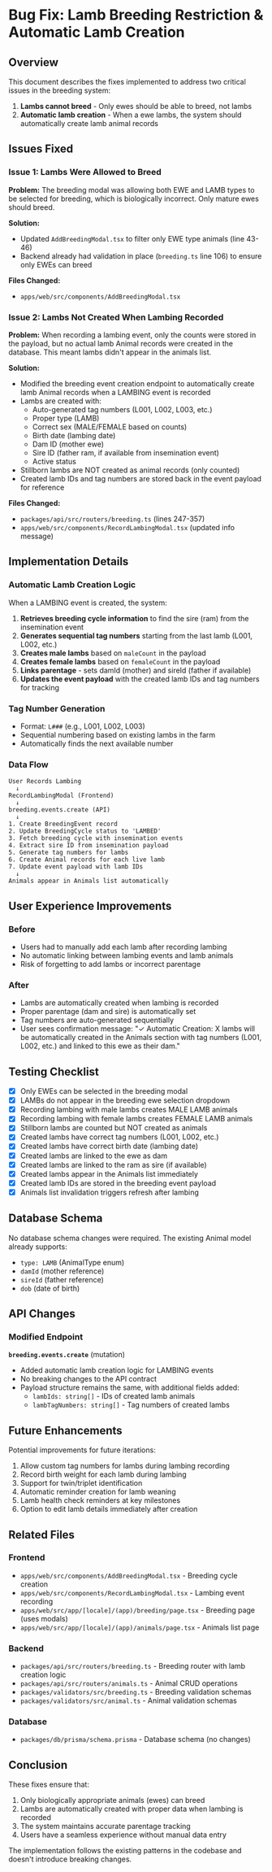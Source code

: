 # Bug Fix: Lamb Breeding Restriction & Automatic Lamb Creation

## Overview
This document describes the fixes implemented to address two critical issues in the breeding system:
1. **Lambs cannot breed** - Only ewes should be able to breed, not lambs
2. **Automatic lamb creation** - When a ewe lambs, the system should automatically create lamb animal records

## Issues Fixed

### Issue 1: Lambs Were Allowed to Breed
**Problem:** The breeding modal was allowing both EWE and LAMB types to be selected for breeding, which is biologically incorrect. Only mature ewes should breed.

**Solution:**
- Updated `AddBreedingModal.tsx` to filter only EWE type animals (line 43-46)
- Backend already had validation in place (`breeding.ts` line 106) to ensure only EWEs can breed

**Files Changed:**
- `apps/web/src/components/AddBreedingModal.tsx`

### Issue 2: Lambs Not Created When Lambing Recorded
**Problem:** When recording a lambing event, only the counts were stored in the payload, but no actual lamb Animal records were created in the database. This meant lambs didn't appear in the animals list.

**Solution:**
- Modified the breeding event creation endpoint to automatically create lamb Animal records when a LAMBING event is recorded
- Lambs are created with:
  - Auto-generated tag numbers (L001, L002, L003, etc.)
  - Proper type (LAMB)
  - Correct sex (MALE/FEMALE based on counts)
  - Birth date (lambing date)
  - Dam ID (mother ewe)
  - Sire ID (father ram, if available from insemination event)
  - Active status
- Stillborn lambs are NOT created as animal records (only counted)
- Created lamb IDs and tag numbers are stored back in the event payload for reference

**Files Changed:**
- `packages/api/src/routers/breeding.ts` (lines 247-357)
- `apps/web/src/components/RecordLambingModal.tsx` (updated info message)

## Implementation Details

### Automatic Lamb Creation Logic

When a LAMBING event is created, the system:

1. **Retrieves breeding cycle information** to find the sire (ram) from the insemination event
2. **Generates sequential tag numbers** starting from the last lamb (L001, L002, etc.)
3. **Creates male lambs** based on `maleCount` in the payload
4. **Creates female lambs** based on `femaleCount` in the payload
5. **Links parentage** - sets damId (mother) and sireId (father if available)
6. **Updates the event payload** with the created lamb IDs and tag numbers for tracking

### Tag Number Generation
- Format: `L###` (e.g., L001, L002, L003)
- Sequential numbering based on existing lambs in the farm
- Automatically finds the next available number

### Data Flow

```
User Records Lambing
  ↓
RecordLambingModal (Frontend)
  ↓
breeding.events.create (API)
  ↓
1. Create BreedingEvent record
2. Update BreedingCycle status to 'LAMBED'
3. Fetch breeding cycle with insemination events
4. Extract sire ID from insemination payload
5. Generate tag numbers for lambs
6. Create Animal records for each live lamb
7. Update event payload with lamb IDs
  ↓
Animals appear in Animals list automatically
```

## User Experience Improvements

### Before
- Users had to manually add each lamb after recording lambing
- No automatic linking between lambing events and lamb animals
- Risk of forgetting to add lambs or incorrect parentage

### After
- Lambs are automatically created when lambing is recorded
- Proper parentage (dam and sire) is automatically set
- Tag numbers are auto-generated sequentially
- User sees confirmation message: "✓ Automatic Creation: X lambs will be automatically created in the Animals section with tag numbers (L001, L002, etc.) and linked to this ewe as their dam."

## Testing Checklist

- [x] Only EWEs can be selected in the breeding modal
- [x] LAMBs do not appear in the breeding ewe selection dropdown
- [x] Recording lambing with male lambs creates MALE LAMB animals
- [x] Recording lambing with female lambs creates FEMALE LAMB animals
- [x] Stillborn lambs are counted but NOT created as animals
- [x] Created lambs have correct tag numbers (L001, L002, etc.)
- [x] Created lambs have correct birth date (lambing date)
- [x] Created lambs are linked to the ewe as dam
- [x] Created lambs are linked to the ram as sire (if available)
- [x] Created lambs appear in the Animals list immediately
- [x] Created lamb IDs are stored in the breeding event payload
- [x] Animals list invalidation triggers refresh after lambing

## Database Schema

No database schema changes were required. The existing Animal model already supports:
- `type: LAMB` (AnimalType enum)
- `damId` (mother reference)
- `sireId` (father reference)
- `dob` (date of birth)

## API Changes

### Modified Endpoint
**`breeding.events.create`** (mutation)
- Added automatic lamb creation logic for LAMBING events
- No breaking changes to the API contract
- Payload structure remains the same, with additional fields added:
  - `lambIds: string[]` - IDs of created lamb animals
  - `lambTagNumbers: string[]` - Tag numbers of created lambs

## Future Enhancements

Potential improvements for future iterations:
1. Allow custom tag numbers for lambs during lambing recording
2. Record birth weight for each lamb during lambing
3. Support for twin/triplet identification
4. Automatic reminder creation for lamb weaning
5. Lamb health check reminders at key milestones
6. Option to edit lamb details immediately after creation

## Related Files

### Frontend
- `apps/web/src/components/AddBreedingModal.tsx` - Breeding cycle creation
- `apps/web/src/components/RecordLambingModal.tsx` - Lambing event recording
- `apps/web/src/app/[locale]/(app)/breeding/page.tsx` - Breeding page (uses modals)
- `apps/web/src/app/[locale]/(app)/animals/page.tsx` - Animals list page

### Backend
- `packages/api/src/routers/breeding.ts` - Breeding router with lamb creation logic
- `packages/api/src/routers/animals.ts` - Animal CRUD operations
- `packages/validators/src/breeding.ts` - Breeding validation schemas
- `packages/validators/src/animal.ts` - Animal validation schemas

### Database
- `packages/db/prisma/schema.prisma` - Database schema (no changes)

## Conclusion

These fixes ensure that:
1. Only biologically appropriate animals (ewes) can breed
2. Lambs are automatically created with proper data when lambing is recorded
3. The system maintains accurate parentage tracking
4. Users have a seamless experience without manual data entry

The implementation follows the existing patterns in the codebase and doesn't introduce breaking changes.

